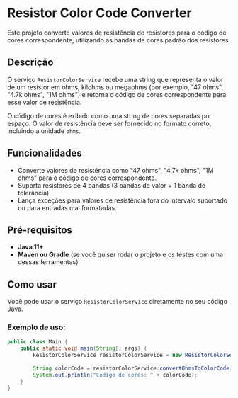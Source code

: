 # Resistor Color Code Converter

Este projeto converte valores de resistência de resistores para o código de cores correspondente, utilizando as bandas de cores padrão dos resistores.

## Descrição

O serviço `ResistorColorService` recebe uma string que representa o valor de um resistor em ohms, kilohms ou megaohms (por exemplo, "47 ohms", "4.7k ohms", "1M ohms") e retorna o código de cores correspondente para esse valor de resistência.

O código de cores é exibido como uma string de cores separadas por espaço. O valor de resistência deve ser fornecido no formato correto, incluindo a unidade `ohms`.

## Funcionalidades

- Converte valores de resistência como "47 ohms", "4.7k ohms", "1M ohms" para o código de cores correspondente.
- Suporta resistores de 4 bandas (3 bandas de valor + 1 banda de tolerância).
- Lança exceções para valores de resistência fora do intervalo suportado ou para entradas mal formatadas.

## Pré-requisitos

- **Java 11+**
- **Maven ou Gradle** (se você quiser rodar o projeto e os testes com uma dessas ferramentas).

## Como usar

Você pode usar o serviço `ResistorColorService` diretamente no seu código Java.

### Exemplo de uso:

```java
public class Main {
    public static void main(String[] args) {
        ResistorColorService resistorColorService = new ResistorColorService();
        
        String colorCode = resistorColorService.convertOhmsToColorCode("47 ohms");
        System.out.println("Código de cores: " + colorCode);
    }
}
